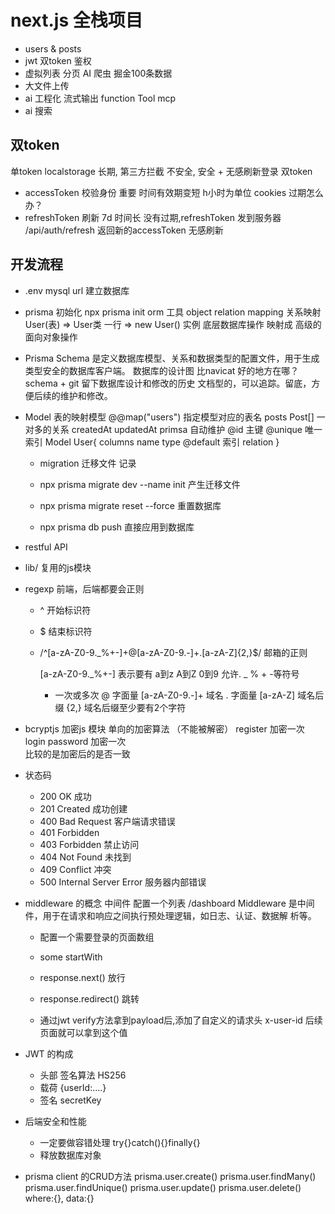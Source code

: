 # next.js 全栈项目

- users & posts
- jwt 双token 鉴权
- 虚拟列表 分页
    AI 爬虫 掘金100条数据 
- 大文件上传 
- ai 工程化 
    流式输出 
    function Tool
    mcp 
- ai 搜索

## 双token 
单token localstorage  长期, 第三方拦截 不安全,
安全 + 无感刷新登录
双token 
- accessToken 校验身份 重要 时间有效期变短 h小时为单位 cookies
    过期怎么办？
- refreshToken 刷新 7d 时间长
    没有过期,refreshToken 发到服务器 /api/auth/refresh 
    返回新的accessToken 无感刷新

## 开发流程
- .env
    mysql url
    建立数据库
- prisma 初始化
    npx prisma init 
    orm 工具
    object relation mapping 关系映射 
    User(表) => User类
        一行 => new User() 实例
    底层数据库操作 映射成 高级的面向对象操作 
- Prisma Schema 是定义数据库模型、关系和数据类型的配置文件，用于生成类型安全的数据库客户端。
    数据库的设计图 
    比navicat 好的地方在哪？ schema + git 留下数据库设计和修改的历史
    文档型的，可以追踪。留底，方便后续的维护和修改。

- Model 表的映射模型 
    @@map("users") 指定模型对应的表名
    posts   Post[]  一对多的关系 
    createdAt updatedAt primsa 自动维护
    @id 主键  @unique 唯一索引
    Model User{
        columns name type @default
        索引
        relation
    }
    - migration 迁移文件
        记录 

    - npx prisma migrate dev --name init 产生迁移文件
    - npx prisma migrate reset --force 重置数据库
    - npx prisma db push 直接应用到数据库 

- restful API 
- lib/ 复用的js模块 
- regexp
    前端，后端都要会正则
    - ^ 开始标识符 
        
    - $ 结束标识符 
    
    - /^[a-zA-Z0-9._%+-]+@[a-zA-Z0-9.-]+\.[a-zA-Z]{2,}$/
        邮箱的正则
    
        [a-zA-Z0-9._%+-] 表示要有 a到z A到Z 0到9 允许. _  % + -等符号
        + 一次或多次 
        @ 字面量
        [a-zA-Z0-9.-]+ 域名
        \. 字面量
        [a-zA-Z] 域名后缀
        {2,} 域名后缀至少要有2个字符

- bcryptjs 加密js 模块  单向的加密算法 （不能被解密）
    register 加密一次
    login  password 加密一次  
    比较的是加密后的是否一致
- 状态码
    - 200 OK 成功
    - 201 Created 成功创建
    - 400 Bad Request 客户端请求错误
    - 401 Forbidden    
    - 403 Forbidden 禁止访问
    - 404 Not Found 未找到
    - 409 Conflict 冲突
    - 500 Internal Server Error 服务器内部错误
 

- middleware 的概念
    中间件 配置一个列表
    /dashboard 
    Middleware 是中间件，用于在请求和响应之间执行预处理逻辑，如日志、认证、数据解
    析等。
    - 配置一个需要登录的页面数组
    - some startWith
    - response.next() 放行
    - response.redirect() 跳转

    - 通过jwt verify方法拿到payload后,添加了自定义的请求头 
        x-user-id
        后续页面就可以拿到这个值

- JWT 的构成
    - 头部 
        签名算法 HS256
    - 载荷
        {userId:....}
    - 签名
        secretKey 

- 后端安全和性能
    - 一定要做容错处理
       try{}catch(){}finally{}
    - 释放数据库对象
- prisma client 的CRUD方法
    prisma.user.create()
    prisma.user.findMany()
    prisma.user.findUnique()
    prisma.user.update()
    prisma.user.delete()
        where:{},
        data:{}
        
